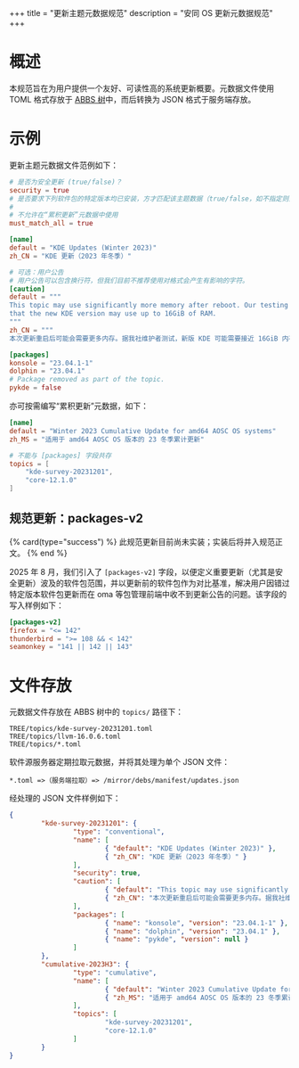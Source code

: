 +++
title = "更新主题元数据规范"
description = "安同 OS 更新元数据规范"
+++

概述
===

本规范旨在为用户提供一个友好、可读性高的系统更新概要。元数据文件使用 TOML 格式存放于 [ABBS 树](https://github.com/AOSC-Dev/aosc-os-abbs)中，而后转换为 JSON 格式于服务端存放。

示例
===

更新主题元数据文件范例如下：

```toml
# 是否为安全更新 (true/false)？
security = true
# 是否要求下列软件包的特定版本均已安装，方才匹配该主题数据（true/false，如不指定则为 true）？
#
# 不允许在“累积更新”元数据中使用
must_match_all = true

[name]
default = "KDE Updates (Winter 2023)"
zh_CN = "KDE 更新（2023 年冬季）"

# 可选：用户公告
# 用户公告可以包含换行符，但我们目前不推荐使用对格式会产生有影响的字符。
[caution]
default = """
This topic may use significantly more memory after reboot. Our testing finds
that the new KDE version may use up to 16GiB of RAM.
"""
zh_CN = """
本次更新重启后可能会需要更多内存。据我社维护者测试，新版 KDE 可能需要接近 16GiB 内存。"""

[packages]
konsole = "23.04.1-1"
dolphin = "23.04.1"
# Package removed as part of the topic.
pykde = false
```

亦可按需编写“累积更新”元数据，如下：

```toml
[name]
default = "Winter 2023 Cumulative Update for amd64 AOSC OS systems"
zh_MS = "适用于 amd64 AOSC OS 版本的 23 冬季累计更新"

# 不能与 [packages] 字段共存
topics = [
    "kde-survey-20231201",
    "core-12.1.0"
]
```

规范更新：packages-v2
---

{% card(type="success") %}
此规范更新目前尚未实装；实装后将并入规范正文。
{% end %}

2025 年 8 月，我们引入了 `[packages-v2]` 字段，以便定义重要更新（尤其是安全更新）波及的软件包范围，并以更新前的软件包作为对比基准，解决用户因错过特定版本软件包更新而在 oma 等包管理前端中收不到更新公告的问题。该字段的写入样例如下：

```toml
[packages-v2]
firefox = "<= 142"
thunderbird = ">= 108 && < 142"
seamonkey = "141 || 142 || 143"
```

文件存放
===

元数据文件存放在 ABBS 树中的 `topics/` 路径下：

```
TREE/topics/kde-survey-20231201.toml
TREE/topics/llvm-16.0.6.toml
TREE/topics/*.toml
```

软件源服务器定期拉取元数据，并将其处理为单个 JSON 文件：

```
*.toml =>（服务端拉取）=> /mirror/debs/manifest/updates.json
```

经处理的 JSON 文件样例如下：

```json
{
        "kde-survey-20231201": {
                "type": "conventional",
                "name": [
                        { "default": "KDE Updates (Winter 2023)" },
                        { "zh_CN": "KDE 更新（2023 年冬季）" }
                ],
                "security": true,
                "caution": [
                        { "default": "This topic may use significantly more memory after reboot. Our testing finds\nthat the new KDE version may use up to 16GiB of RAM." },
                        { "zh_CN": "本次更新重启后可能会需要更多内存。据我社维护者测试，新版 KDE 可能需要接近 16GiB 内存。" }
                ],
                "packages": [
                        { "name": "konsole", "version": "23.04.1-1" },
                        { "name": "dolphin", "version": "23.04.1" },
                        { "name": "pykde", "version": null }
                ]
        },
        "cumulative-2023H3": {
                "type": "cumulative",
                "name": [
                        { "default": "Winter 2023 Cumulative Update for amd64 AOSC OS systems" },
                        { "zh_MS": "适用于 amd64 AOSC OS 版本的 23 冬季累计更新" }
                ],
                "topics": [
                        "kde-survey-20231201",
                        "core-12.1.0"
                ]
        }
}
```
